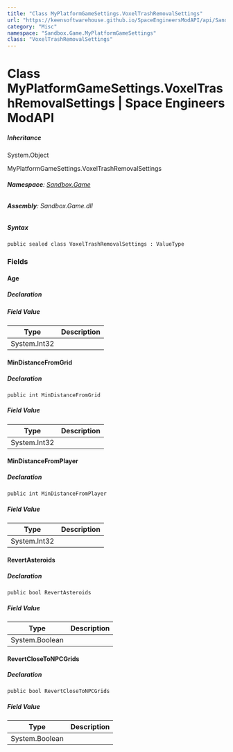 ```yaml
---
title: "Class MyPlatformGameSettings.VoxelTrashRemovalSettings"
url: "https://keensoftwarehouse.github.io/SpaceEngineersModAPI/api/Sandbox.Game.MyPlatformGameSettings.VoxelTrashRemovalSettings.html"
category: "Misc"
namespace: "Sandbox.Game.MyPlatformGameSettings"
class: "VoxelTrashRemovalSettings"
---
```


# Class MyPlatformGameSettings.VoxelTrashRemovalSettings | Space Engineers ModAPI

##### Inheritance

System.Object

MyPlatformGameSettings.VoxelTrashRemovalSettings

###### **Namespace**: [Sandbox.Game](https://keensoftwarehouse.github.io/SpaceEngineersModAPI/api/Sandbox.Game.html)

###### **Assembly**: Sandbox.Game.dll

##### Syntax

```
public sealed class VoxelTrashRemovalSettings : ValueType
```

### [](#fields)Fields

#### [](#Sandbox_Game_MyPlatformGameSettings_VoxelTrashRemovalSettings_Age)Age

##### Declaration

##### Field Value

| Type | Description |
| --- | --- |
| System.Int32 |     |

#### [](#Sandbox_Game_MyPlatformGameSettings_VoxelTrashRemovalSettings_MinDistanceFromGrid)MinDistanceFromGrid

##### Declaration

```
public int MinDistanceFromGrid
```

##### Field Value

| Type | Description |
| --- | --- |
| System.Int32 |     |

#### [](#Sandbox_Game_MyPlatformGameSettings_VoxelTrashRemovalSettings_MinDistanceFromPlayer)MinDistanceFromPlayer

##### Declaration

```
public int MinDistanceFromPlayer
```

##### Field Value

| Type | Description |
| --- | --- |
| System.Int32 |     |

#### [](#Sandbox_Game_MyPlatformGameSettings_VoxelTrashRemovalSettings_RevertAsteroids)RevertAsteroids

##### Declaration

```
public bool RevertAsteroids
```

##### Field Value

| Type | Description |
| --- | --- |
| System.Boolean |     |

#### [](#Sandbox_Game_MyPlatformGameSettings_VoxelTrashRemovalSettings_RevertCloseToNPCGrids)RevertCloseToNPCGrids

##### Declaration

```
public bool RevertCloseToNPCGrids
```

##### Field Value

| Type | Description |
| --- | --- |
| System.Boolean |     |